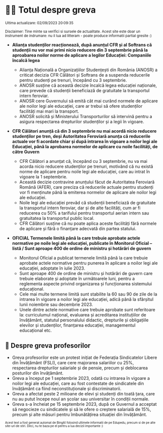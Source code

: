 # 👩‍🏫 Totul despre greva
<sub>Ultima actualizare: 02/09/2023 20:09:35</sub>

<sub>Disclaimer: Tine minte sa verifici si sursele de actualitate. Acest site este doar un instrument de indrumare: nu il lua ad litteram - poate produce informatii partial gresite :)</sub>

- **Alianța studenților reacționează, după anunțul CFR și al Softrans că studenții nu vor mai primi nicio reducere din 3 septembrie până la aproabarea noilor norme de aplicare a legilor Educației: Companiile încalcă legea**
    - Alianța Națională a Organizațiilor Studențești din România (ANOSR) a criticat decizia CFR Călători și Softrans de a suspenda reducerile pentru studenți pe trenuri, începând cu 3 septembrie.
    - ANOSR susține că această decizie încalcă legea educației naționale, care prevede că studenții beneficiază de gratuitate la transportul intern feroviar.
    - ANOSR cere Guvernului să emită cât mai curând normele de aplicare ale noilor legi ale educației, care ar trebui să ofere studenților facilități mai mari la transport.
    - ANOSR solicită și Ministerului Transporturilor să intervină pentru a asigura respectarea drepturilor studenților și a legii în vigoare.

- **CFR Călători anunță că din 3 septembrie nu mai acordă nicio reducere studenților pe tren, deși Autoritatea Feroviară anunța că reducerile actuale vor fi acordate chiar și după intrarea în vigoare a noilor legi ale Educației, până la aprobarea normelor de aplicare cu noile facilități, de către Guvern**
    - CFR Călători a anunțat că, începând cu 3 septembrie, nu va mai acorda nicio reducere studenților pe trenuri, motivând că nu există norme de aplicare pentru noile legi ale educației, care au intrat în vigoare la 1 septembrie.
    - Această decizie contravine anunțului făcut de Autoritatea Feroviară Română (AFER), care preciza că reducerile actuale pentru studenți vor fi menținute până la emiterea normelor de aplicare ale noilor legi ale educației.
    - Noile legi ale educației prevăd că studenții beneficiază de gratuitate la transportul intern feroviar, dar și de alte facilități, cum ar fi reducerea cu 50% a tarifului pentru transportul aerian intern sau gratuitatea la transportul public local.
    - CFR Călători susține că nu poate aplica aceste facilități fără normele de aplicare și fără o finanțare adecvată din partea statului.

- **OFICIAL Termenele limită până la care trebuie aprobate actele normative pe noile legi ale educației, publicate în Monitorul Oficial – listă / Sunt aproape 400 de ordine de ministru și hotărâri de guvern**
    - Monitorul Oficial a publicat termenele limită până la care trebuie aprobate actele normative pentru punerea în aplicare a noilor legi ale educației, adoptate în iulie 2023.
    - Sunt aproape 400 de ordine de ministru și hotărâri de guvern care trebuie elaborate și adoptate în următoarele luni, pentru a reglementa aspecte privind organizarea și funcționarea sistemului educațional.
    - Cele mai multe termene limită sunt stabilite la 60 sau 90 de zile de la intrarea în vigoare a noilor legi ale educației, adică până la sfârșitul lunii noiembrie sau decembrie 2023.
    - Unele dintre actele normative care trebuie aprobate sunt referitoare la: curriculumul național, evaluarea și acreditarea instituțiilor de învățământ, statutul personalului didactic, drepturile și obligațiile elevilor și studenților, finanțarea educației, managementul educațional etc.

## 🏫 Despre greva profesorilor
- Greva profesorilor este un protest inițiat de Federația Sindicatelor Libere din Învățământ (FSLI), care cere majorarea salariilor cu 25%, respectarea drepturilor salariale și de pensie, precum și deblocarea posturilor din învățământ.
- Greva a început pe 1 septembrie 2023, odată cu intrarea în vigoare a noilor legi ale educației, care au fost contestate de sindicatele din învățământ ca fiind neconstituționale și discriminatorii.
- Greva a afectat peste 2 milioane de elevi și studenți din toată țara, care nu au putut începe noul an școlar sau universitar în condiții normale.
- Greva s-a încheiat pe 15 septembrie 2023, după ce Guvernul a acceptat să negocieze cu sindicatele și să le ofere o creștere salarială de 15%, precum și alte măsuri pentru îmbunătățirea situației din învățământ.


<sub><sub>Acest text a fost generat automat de BingAI folosind ultimele informatii de pe Edupedu, precum si de pe alte site-uri de stiri. Deci, nu te baza pe el pentru a lua decizii importante :)</sub></sub>